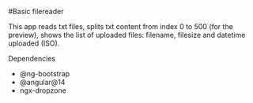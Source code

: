 #Basic filereader

This app reads txt files, splits txt content from index 0 to 500 (for the preview), shows the list of uploaded files: filename, filesize and datetime uploaded (ISO).

Dependencies

- @ng-bootstrap
- @angular@14
- ngx-dropzone
